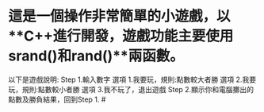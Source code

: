 # 這是一個操作非常簡單的小遊戲，以**C++**進行開發，遊戲功能主要使用**srand()**和**rand()**兩函數。
以下是遊戲說明:
Step 1.輸入數字
	選項 1.我要玩，規則:點數較大者勝
	選項 2.我要玩，規則:點數較小者勝
	選項 3.我不玩了，退出遊戲
Step 2.顯示你和電腦擲出的點數及勝負結果，回到Step 1. #
